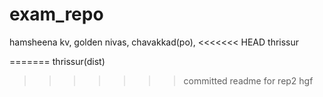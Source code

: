 # exam_repo
hamsheena kv,
golden nivas,
chavakkad(po),
<<<<<<< HEAD
thrissur

=======
thrissur(dist)
>>>>>>> committed readme for rep2
hgf
